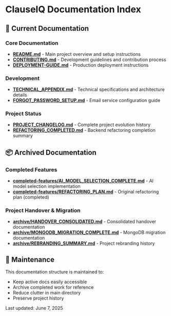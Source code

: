 # ClauseIQ Documentation Index

## 📖 Current Documentation

### Core Documentation

- **[README.md](../README.md)** - Main project overview and setup instructions
- **[CONTRIBUTING.md](./CONTRIBUTING.md)** - Development guidelines and contribution process
- **[DEPLOYMENT-GUIDE.md](./DEPLOYMENT-GUIDE.md)** - Production deployment instructions

### Development

- **[TECHNICAL_APPENDIX.md](./TECHNICAL_APPENDIX.md)** - Technical specifications and architecture details
- **[FORGOT_PASSWORD_SETUP.md](./FORGOT_PASSWORD_SETUP.md)** - Email service configuration guide

### Project Status

- **[PROJECT_CHANGELOG.md](./PROJECT_CHANGELOG.md)** - Complete project evolution history
- **[REFACTORING_COMPLETED.md](../REFACTORING_COMPLETED.md)** - Backend refactoring completion summary

## 📦 Archived Documentation

### Completed Features

- **[completed-features/AI_MODEL_SELECTION_COMPLETE.md](./completed-features/AI_MODEL_SELECTION_COMPLETE.md)** - AI model selection implementation
- **[completed-features/REFACTORING_PLAN.md](./completed-features/REFACTORING_PLAN.md)** - Original refactoring plan (completed)

### Project Handover & Migration

- **[archive/HANDOVER_CONSOLIDATED.md](./archive/HANDOVER_CONSOLIDATED.md)** - Consolidated handover documentation
- **[archive/MONGODB_MIGRATION_COMPLETE.md](./archive/MONGODB_MIGRATION_COMPLETE.md)** - MongoDB migration documentation
- **[archive/REBRANDING_SUMMARY.md](./archive/REBRANDING_SUMMARY.md)** - Project rebranding history

## 🔧 Maintenance

This documentation structure is maintained to:

- Keep active docs easily accessible
- Archive completed work for reference
- Reduce clutter in main directory
- Preserve project history

Last updated: June 7, 2025
